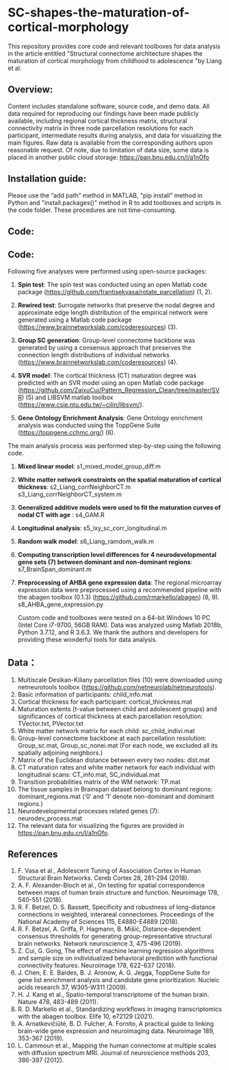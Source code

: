 # SC-shapes-the-maturation-of-cortical-morphology
This repository provides core code and relevant toolboxes for data analysis in the article entitled "Structural connectome architecture shapes the maturation of cortical morphology from childhood to adolescence "by Liang et al.

## Overview:

Content includes standalone software, source code, and demo data. All data required for reproducing our findings have been made publicly available, including regional cortical thickness matrix, structural connectivity matrix in three node parcellation resolutions for each participant, intermediate results during analysis, and data for visualizing the main figures. Raw data is available from the corresponding authors upon reasonable request. Of note, due to limitation of data size, some data is placed in another public cloud storage: https://pan.bnu.edu.cn/l/a1nOfo

## Installation guide:

Please use the “add path” method in MATLAB, "pip install" method in Python and "install.packages()" method in R to add toolboxes and scripts in the code folder. These procedures are not time-consuming.

## Code:

## Code:
Following five analyses were performed using open-source packages:
1. **Spin test**: The spin test was conducted using an open Matlab code package (https://github.com/frantisekvasa/rotate_parcellation) (1, 2).

2. **Rewired test**: Surrogate networks that preserve the nodal degree and approximate edge length distribution of the empirical network were generated using a Matlab code package (https://www.brainnetworkslab.com/coderesources) (3). 

3. **Group SC generation**: Group-level connectome backbone was generated by using a consensus approach that preserves the connection length distributions of individual networks (https://www.brainnetworkslab.com/coderesources) (4).

4. **SVR model**: The cortical thickness (CT) maturation degree was predicted with an SVR model using an open Matlab code package (https://github.com/ZaixuCui/Pattern_Regression_Clean/tree/master/SVR) (5) and LIBSVM matlab toolbox (https://www.csie.ntu.edu.tw/~cjlin/libsvm/).

5. **Gene Ontology Enrichment Analysis**: Gene Ontology enrichment analysis was conducted using the ToppGene Suite (https://toppgene.cchmc.org/) (6).

The main analysis process was performed step-by-step using the following code.
1. **Mixed linear model**: s1_mixed_model_group_diff.m

2. **White matter network constraints on the spatial maturation of cortical thickness**: s2_Liang_corrNeighborCT.m s3_Liang_corrNeighborCT_system.m

3. **Generalized additive models were used to fit the maturation curves of nodal CT with age** : s4_GAM.R 

4. **Longitudinal analysis**: s5_lxy_sc_corr_longitudinal.m

5. **Random walk model**: s6_Liang_ramdom_walk.m

6. **Computing transcription level differences for 4 neurodevelopmental gene sets (7) between dominant and non-dominant regions**: s7_BrainSpan_dominant.m

7. **Preprocessing of AHBA gene expression data**: The regional microarray expression data were preprocessed using a recommended pipeline with the abagen toolbox (0.1.3) (https://github.com/rmarkello/abagen) (8, 9).
    s8_AHBA_gene_expression.py

    Custom code and toolboxes were tested on a 64-bit Windows 10 PC (Intel Core i7-9700, 56GB RAM). Data was analyzed using Matlab 2018b, Python 3.7.12, and R 3.6.3. We thank the authors and developers for providing these wonderful tools for data analysis.

## Data：

1.	Multiscale Desikan-Kiliany parcellation files (10) were downloaded using netneurotools toolbox (https://github.com/netneurolab/netneurotools).
2.	Basic information of participants: child_info.mat
3.	Cortical thickness  for each participant: cortical_thickness.mat
4.	Maturation extents (*t*-value between child and adolescent groups) and significances of cortical thickness at each parcellation resolution: 
   TVector.txt, PVector.txt
5.	White matter network matrix for each child: sc_child_indivi.mat
6.	Group-level connectome backbone at each parcellation resolution:
   Group_sc.mat, Group_sc_nonei.mat (For each node, we excluded all its spatially adjoining neighbors.)
7.	Matrix of the Euclidean distance between every two nodes: dist.mat
8.	CT maturation rates and white matter network for each individual with longitudinal scans: CT_info.mat, SC_individual.mat
9.	Transition probabilities matrix of the WM network: TP.mat
10.	The tissue samples in Brainspan dataset belong to dominant regions:
    dominant_regions.mat (‘0’ and ‘1’ denote non-dominant and dominant regions.)
11.	Neurodevelopmental processes related genes (7): neurodev_process.mat
12.	The relevant data for visualizing the figures are  provided in  https://pan.bnu.edu.cn/l/a1nOfo.

## References
1.	F. Vasa et al., Adolescent Tuning of Association Cortex in Human Structural Brain Networks. Cereb Cortex 28, 281-294 (2018).
2.	A. F. Alexander-Bloch et al., On testing for spatial correspondence between maps of human brain structure and function. Neuroimage 178, 540-551 (2018).
3.	R. F. Betzel, D. S. Bassett, Specificity and robustness of long-distance connections in weighted, interareal connectomes. Proceedings of the National Academy of Sciences 115, E4880-E4889 (2018).
4.	R. F. Betzel, A. Griffa, P. Hagmann, B. Mišić, Distance-dependent consensus thresholds for generating group-representative structural brain networks. Network neuroscience 3, 475-496 (2019).
5.	Z. Cui, G. Gong, The effect of machine learning regression algorithms and sample size on individualized behavioral prediction with functional connectivity features. Neuroimage 178, 622-637 (2018).
6.	J. Chen, E. E. Bardes, B. J. Aronow, A. G. Jegga, ToppGene Suite for gene list enrichment analysis and candidate gene prioritization. Nucleic acids research 37, W305-W311 (2009).
7. H. J. Kang et al., Spatio-temporal transcriptome of the human brain. Nature 478, 483-489 (2011).
8.	R. D. Markello et al., Standardizing workflows in imaging transcriptomics with the abagen toolbox. Elife 10, e72129 (2021).
9.	A. Arnatkevic̆iūtė, B. D. Fulcher, A. Fornito, A practical guide to linking brain-wide gene expression and neuroimaging data. Neuroimage 189, 353-367 (2019).	
10.	L. Cammoun et al., Mapping the human connectome at multiple scales with diffusion spectrum MRI. Journal of neuroscience methods 203, 386-397 (2012).



